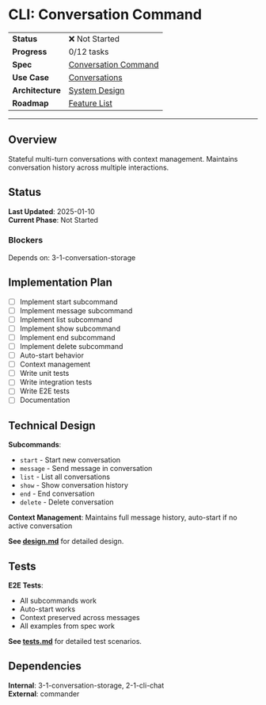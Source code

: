 # CLI: Conversation Command

| | |
|---|---|
| **Status** | ❌ Not Started |
| **Progress** | 0/12 tasks |
| **Spec** | [Conversation Command](../../../../products/anygpt/specs/anygpt/cli/conversation.md) |
| **Use Case** | [Conversations](../../../../products/anygpt/cases/conversations.md) |
| **Architecture** | [System Design](../../architecture.md) |
| **Roadmap** | [Feature List](../../roadmap.md) |

---

## Overview

Stateful multi-turn conversations with context management. Maintains conversation history across multiple interactions.

## Status

**Last Updated**: 2025-01-10  
**Current Phase**: Not Started

### Blockers
Depends on: 3-1-conversation-storage

## Implementation Plan

- [ ] Implement start subcommand
- [ ] Implement message subcommand
- [ ] Implement list subcommand
- [ ] Implement show subcommand
- [ ] Implement end subcommand
- [ ] Implement delete subcommand
- [ ] Auto-start behavior
- [ ] Context management
- [ ] Write unit tests
- [ ] Write integration tests
- [ ] Write E2E tests
- [ ] Documentation

## Technical Design

**Subcommands**:
- `start` - Start new conversation
- `message` - Send message in conversation
- `list` - List all conversations
- `show` - Show conversation history
- `end` - End conversation
- `delete` - Delete conversation

**Context Management**: Maintains full message history, auto-start if no active conversation

**See [design.md](./design.md)** for detailed design.

## Tests

**E2E Tests**:
- All subcommands work
- Auto-start works
- Context preserved across messages
- All examples from spec work

**See [tests.md](./tests.md)** for detailed test scenarios.

## Dependencies

**Internal**: 3-1-conversation-storage, 2-1-cli-chat  
**External**: commander

